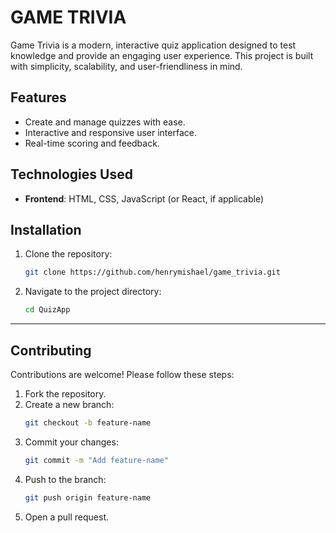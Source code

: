 # GAME TRIVIA

Game Trivia is a modern, interactive quiz application designed to test knowledge and provide an engaging user experience. This project is built with simplicity, scalability, and user-friendliness in mind.

## Features

- Create and manage quizzes with ease.
- Interactive and responsive user interface.
- Real-time scoring and feedback.

## Technologies Used

- **Frontend**: HTML, CSS, JavaScript (or React, if applicable)

## Installation

1. Clone the repository:
   ```bash
   git clone https://github.com/henrymishael/game_trivia.git
   ```
2. Navigate to the project directory:
   ```bash
   cd QuizApp
   ```

---

## Contributing

Contributions are welcome! Please follow these steps:

1. Fork the repository.
2. Create a new branch:
   ```bash
   git checkout -b feature-name
   ```
3. Commit your changes:
   ```bash
   git commit -m "Add feature-name"
   ```
4. Push to the branch:
   ```bash
   git push origin feature-name
   ```
5. Open a pull request.
